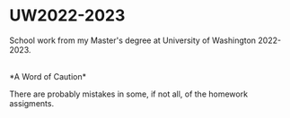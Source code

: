 # UW2022-2023
<p>School work from my Master's degree at University of Washington 2022-2023. </p>
<br>
*A Word of Caution*
<p> There are probably mistakes in some, if not all, of the homework assigments. </p>
